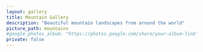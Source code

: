 ```yaml
---
layout: gallery
title: Mountain Gallery
description: "Beautiful mountain landscapes from around the world"
picture_path: mountains
#google_photos_album: "https://photos.google.com/share/your-album-link"
private: false
---
```

